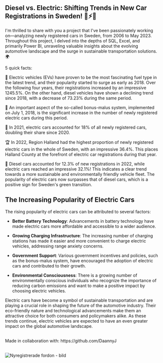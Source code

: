 ## Diesel vs. Electric: Shifting Trends in New Car Registrations in Sweden! 🚗⚡️🌱 

I'm thrilled to share with you a project that I've been passionately working on—analyzing newly registered cars in Sweden, from 2006 to May 2023. Throughout this project, I delved into the depths of SQL, Excel, and primarily Power BI, unraveling valuable insights about the evolving automotive landscape and the surge in sustainable transportation solutions. 🌍

5 quick facts:

🔌 Electric vehicles (EVs) have proven to be the most fascinating fuel type in the latest trend, and their popularity started to surge as early as 2018. Over the following four years, their registrations increased by an impressive 1245.5%. On the other hand, diesel vehicles have shown a declining trend since 2018, with a decrease of 73.23% during the same period.

🔋 An important aspect of the so-called bonus-malus system, implemented on July 1, 2018, is the significant increase in the number of newly registered electric cars during this period.

🌱 In 2021, electric cars accounted for 18% of all newly registered cars, doubling their share since 2020.

🏆 In 2022, Region Halland had the highest proportion of newly registered electric cars in the whole of Sweden, with an impressive 36.4%. This places Halland County at the forefront of electric car registrations during that year.

🚗 Diesel cars accounted for 12.3% of new registrations in 2022, while electric cars reached an impressive 32.1%! This indicates a clear trend towards a more sustainable and environmentally friendly vehicle fleet. The popularity of electric cars now surpasses that of diesel cars, which is a positive sign for Sweden's green transition.

## The Increasing Popularity of Electric Cars

The rising popularity of electric cars can be attributed to several factors:

- **Better Battery Technology**: Advancements in battery technology have made electric cars more affordable and accessible to a wider audience.

- **Growing Charging Infrastructure**: The increasing number of charging stations has made it easier and more convenient to charge electric vehicles, addressing range anxiety concerns.

- **Government Support**: Various government incentives and policies, such as the bonus-malus system, have encouraged the adoption of electric cars and contributed to their growth.

- **Environmental Consciousness**: There is a growing number of environmentally conscious individuals who recognize the importance of reducing carbon emissions and want to make a positive impact by choosing electric vehicles.

Electric cars have become a symbol of sustainable transportation and are playing a crucial role in shaping the future of the automotive industry. Their eco-friendly nature and technological advancements make them an attractive choice for both consumers and policymakers alike. As these trends continue, electric vehicles are expected to have an even greater impact on the global automotive landscape.


<br>
Made in collaboration with: https://github.com/DaannyJ
<br>
<br>

![Nyregistrerade fordon - bild](https://github.com/zanda95/Swedish-Car-Registry/assets/104892879/446c731c-4735-4db6-b0f4-9ec9f5db7720)






